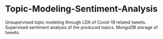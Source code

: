 # Topic-Modeling-Sentiment-Analysis
Unsupervised topic modeling through LDA of Covid-19 related tweets. Supervised sentiment analysis of the produced topics. MongoDB storage of tweets.
